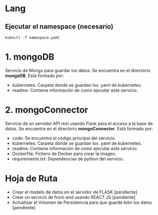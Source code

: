 # Lang

## Ejecutar el namespace (necesario)

`kubectl -f namespace.yaml`

# 1. mongoDB

Servicio de Mongo para guardar los datos. Se encuentra en el directorio **mongoDB**. Está formado por:

- kubernetes: Carpeta donde se guardan los .yaml de kubernetes.
- readme: Contiene información de como ejecutar este servicio.

# 2. mongoConnector

Servicio de un servidor API rest usando Flask para el acceso a la base de datos. Se encuentra en el directorio **mongoConnector**. Está formado por:

- code: Se encuentra el código principal del servicio.
- kubernetes: Carpeta donde se guardan los .yaml de kubernetes.
- readme: Contiene información de como ejecutar este servicio.
- Dockerfile: Fichero de Docker para crear la imagen.
- requirements.txt: Dependencias de python del servicio.

# Hoja de Ruta

- Crear el modelo de datos en el servidor de FLASK [pendiente]
- Crear un servicio de front-end usando REACT JS [pendiente]
- Actualizar el Volumen de Persistencia para que guarde bien los datos [pendiente]
